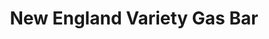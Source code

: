 ---
title: "New England Variety Gas Bar"
url: /tillsonburg/new-england-variety-gas-bar/
shop: convenience
---